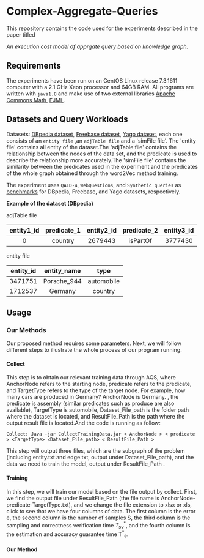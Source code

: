 # Complex-Aggregate-Queries

This repository contains the code used for the experiments described in the paper titled

_An execution cost model of apprgate query based on knowledge graph._

## Requirements

The experiments have been run on an CentOS Linux release 7.3.1611 computer with a 2.1 GHz Xeon processor and 64GB RAM. All programs are written with `java1.8` and make use of two external libraries [Apache Commons Math](http://commons.apache.org/proper/commons-math/download_math.cgi), [EJML](http://ejml.org/wiki/index.php?title=Main_Page).

## Datasets and Query Workloads

Datasets: [DBpedia dataset](https://drive.google.com/drive/folders/1RTi2L5Kevoj6Xnov-Ibmgz1r-DP9Yh79?usp=drive_link), [Freebase dataset](https://drive.google.com/drive/folders/11LygOGkAxP6hZ7FnP0KFotiKcPTT2C05?usp=drive_link), [Yago dataset](https://drive.google.com/drive/folders/1EsYWH5KgST_v32fyyn1nCHvKUrSWxMJl?usp=drive_link), each one consists of an `entity file` ,an `adjTable file` and a 'simFile file'. The 'entity file' contains all entity of the dataset.The 'adjTable file' contains the relationship between the nodes of the data set, and the predicate is used to describe the relationship more accurately.The 'simFile file' contains the similarity between the predicates used in the experiment and the predicates of the whole graph obtained through the word2Vec method training.

The experiment uses `QALD-4`, `WebQuestions`, and `Synthetic queries` as [benchmarks](https://drive.google.com/drive/folders/19T1Th9G4HcffIhAbaCHqOJPxeWElOy51?usp=sharing) for DBpedia, Freebase, and Yago datasets, respectively.

**Example of the dataset (DBpedia)**

adjTable file

| entity1_id | predicate_1 | entity2_id | predicate_2 | entity3_id |
| :--------: | :--------: | :----------: | :-------: | :----------: |
|  0   |  country   | 2679443  | isPartOf  |   3777430    |

entity file

| entity_id | entity_name |    type    |
| :-------: | :---------: | :--------: |
|  3471751  | Porsche_944 | automobile |
|  1712537  |   Germany   |  country   |

## Usage

### Our Methods

Our proposed method requires some parameters. Next, we will follow different steps to illustrate the whole process of our program running.
#### Collect

This step is to obtain our relevant training data through AQS, where AnchorNode refers to the starting node, predicate refers to the predicate, and TargetType refers to the type of the target node. For example, how many cars are produced in Germany? AnchorNode is Germany. , the predicate is assembly (similar predicates such as produce are also available), TargetType is automobile, Dataset_File_path is the folder path where the dataset is located, and ResultFile_Path is the path where the output result file is located.And the code is running as follow:
```
Collect: Java -jar CollectTrainingData.jar < AnchorNode > < predicate > <TargetType> <Dataset_File_path> < ResultFile_Path >

```

This step will output three files, which are the subgraph of the problem (including entity.txt and edge.txt, output under Dataset_File_path), and the data we need to train the model, output under ResultFile_Path .

#### Training
In this step, we will train our model based on the file output by collect. First, we find the output file under ResultFile_Path (the file name is AnchorNode-predicate-TargetType.txt), and we change the file extension to xlsx or xls, click to see that we have four columns of data. The first column is the error e, the second column is the number of samples S, the third column is the sampling and correctness verification time $T^*_{sv}$, and the fourth column is the estimation and accuracy guarantee time T<sup>*</sup><sub>e</sub>.
#### Our Method
